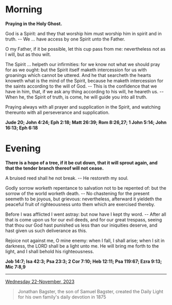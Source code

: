 # Morning

**Praying in the Holy Ghost.**
 
God is a Spirit: and they that worship him must worship him in spirit and in truth. -- We ... have access by one Spirit unto the Father.
 
O my Father, if it be possible, let this cup pass from me: nevertheless not as I will, but as thou wilt.
 
The Spirit ... helpeth our infirmities: for we know not what we should pray for as we ought: but the Spirit itself maketh intercession for us with groanings which cannot be uttered. And he that searcheth the hearts knoweth what is the mind of the Spirit, because he maketh intercession for the saints according to the will of God. -- This is the confidence that we have in him, that, if we ask any thing according to his will, he heareth us. -- When he, the Spirit of truth, is come, he will guide you into all truth.
 
Praying always with all prayer and supplication in the Spirit, and watching thereunto with all perseverance and supplication.  

**Jude 20; John 4:24; Eph 2:18; Matt 26:39; Rom 8:26,27; 1 John 5:14; John 16:13; Eph 6:18**

# Evening

**There is a hope of a tree, if it be cut down, that it will sprout again, and that the tender branch thereof will not cease.**
 
A bruised reed shall he not break. -- He restoreth my soul.
 
Godly sorrow worketh repentance to salvation not to be repented of: but the sorrow of the world worketh death. -- No chastening for the present seemeth to be joyous, but grievous: nevertheless, afterward it yieldeth the peaceful fruit of righteousness unto them which are exercised thereby.
 
Before I was afflicted I went astray: but now have I kept thy word. -- After all that is come upon us for our evil deeds, and for our great trespass, seeing that thou our God hast punished us less than our iniquities deserve, and hast given us such deliverance as this.
 
Rejoice not against me, O mine enemy: when I fall, I shall arise; when I sit in darkness, the LORD shall be a light unto me. He will bring me forth to the light, and I shall behold his righteousness.  

**Job 14:7; Isa 42:3; Psa 23:3; 2 Cor 7:10; Heb 12:11; Psa 119:67; Ezra 9:13; Mic 7:8,9**

---

[Wednesday 22-November, 2023](https://t.me/s/daily_light)

> Jonathan Bagster, the son of Samuel Bagster, created the Daily Light for his own family's daily devotion in 1875

